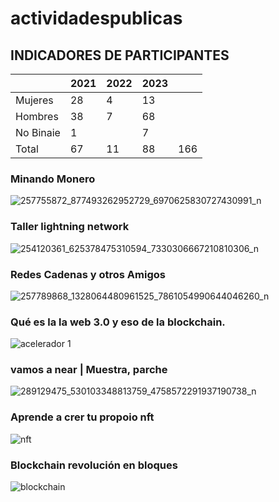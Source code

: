 # actividadespublicas

## INDICADORES DE PARTICIPANTES

|          | 2021     | 2022     | 2023    |      |
|----------|----------|----------|---------|------|
| Mujeres  | 28       |  4       | 13      |      |
| Hombres  | 38       |  7       | 68      |      |
|No Binaie | 1        |          | 7       |      |
|Total     | 67       | 11       | 88      |  166 |



### Minando Monero 

![257755872_877493262952729_6970625830727430991_n](https://github.com/cypherplatxs/actividadespublicas/assets/87844898/80b51552-e2fe-46c2-a39b-818c0c706274)


### Taller lightning network
![254120361_625378475310594_7330306667210810306_n](https://github.com/cypherplatxs/actividadespublicas/assets/87844898/3d3ef460-045d-45e5-a629-987e92ec0fdb)


### Redes Cadenas y otros Amigos 

![257789868_1328064480961525_7861054990644046260_n](https://github.com/cypherplatxs/actividadespublicas/assets/87844898/1c3eaa28-1c4e-49ba-b01f-b32603037860)



### Qué es la la web 3.0 y eso de la blockchain.
![acelerador 1](https://github.com/cypherplatxs/actividadespublicas/assets/87844898/9f826131-cece-4255-9f1a-74519e83d02b)


### vamos a near | Muestra, parche
![289129475_530103348813759_4758572291937190738_n](https://github.com/cypherplatxs/actividadespublicas/assets/87844898/6436ba79-492d-491a-b468-96b3ce0b6b58)

### Aprende a crer tu propoio nft 
![nft](https://github.com/cypherplatxs/actividadespublicas/assets/87844898/90b61b6b-580a-4ca5-b215-db6547bfb236)


### Blockchain revolución en bloques 
![blockchain](https://github.com/cypherplatxs/actividadespublicas/assets/87844898/9e4ddcc2-431f-4421-a7c7-146816ffa20c)


